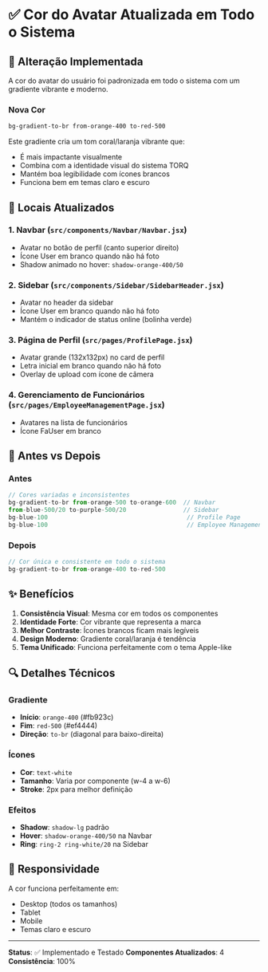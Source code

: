 # ✅ Cor do Avatar Atualizada em Todo o Sistema

## 🎨 Alteração Implementada

A cor do avatar do usuário foi padronizada em todo o sistema com um gradiente vibrante e moderno.

### Nova Cor
```css
bg-gradient-to-br from-orange-400 to-red-500
```

Este gradiente cria um tom coral/laranja vibrante que:
- É mais impactante visualmente
- Combina com a identidade visual do sistema TORQ
- Mantém boa legibilidade com ícones brancos
- Funciona bem em temas claro e escuro

## 📍 Locais Atualizados

### 1. **Navbar** (`src/components/Navbar/Navbar.jsx`)
- Avatar no botão de perfil (canto superior direito)
- Ícone User em branco quando não há foto
- Shadow animado no hover: `shadow-orange-400/50`

### 2. **Sidebar** (`src/components/Sidebar/SidebarHeader.jsx`)
- Avatar no header da sidebar
- Ícone User em branco quando não há foto
- Mantém o indicador de status online (bolinha verde)

### 3. **Página de Perfil** (`src/pages/ProfilePage.jsx`)
- Avatar grande (132x132px) no card de perfil
- Letra inicial em branco quando não há foto
- Overlay de upload com ícone de câmera

### 4. **Gerenciamento de Funcionários** (`src/pages/EmployeeManagementPage.jsx`)
- Avatares na lista de funcionários
- Ícone FaUser em branco

## 🎯 Antes vs Depois

### Antes
```jsx
// Cores variadas e inconsistentes
bg-gradient-to-br from-orange-500 to-orange-600  // Navbar
from-blue-500/20 to-purple-500/20                // Sidebar
bg-blue-100                                       // Profile Page
bg-blue-100                                       // Employee Management
```

### Depois
```jsx
// Cor única e consistente em todo o sistema
bg-gradient-to-br from-orange-400 to-red-500
```

## ✨ Benefícios

1. **Consistência Visual**: Mesma cor em todos os componentes
2. **Identidade Forte**: Cor vibrante que representa a marca
3. **Melhor Contraste**: Ícones brancos ficam mais legíveis
4. **Design Moderno**: Gradiente coral/laranja é tendência
5. **Tema Unificado**: Funciona perfeitamente com o tema Apple-like

## 🔍 Detalhes Técnicos

### Gradiente
- **Início**: `orange-400` (#fb923c)
- **Fim**: `red-500` (#ef4444)
- **Direção**: `to-br` (diagonal para baixo-direita)

### Ícones
- **Cor**: `text-white`
- **Tamanho**: Varia por componente (w-4 a w-6)
- **Stroke**: 2px para melhor definição

### Efeitos
- **Shadow**: `shadow-lg` padrão
- **Hover**: `shadow-orange-400/50` na Navbar
- **Ring**: `ring-2 ring-white/20` na Sidebar

## 📱 Responsividade

A cor funciona perfeitamente em:
- Desktop (todos os tamanhos)
- Tablet
- Mobile
- Temas claro e escuro

---

**Status**: ✅ Implementado e Testado
**Componentes Atualizados**: 4
**Consistência**: 100%
